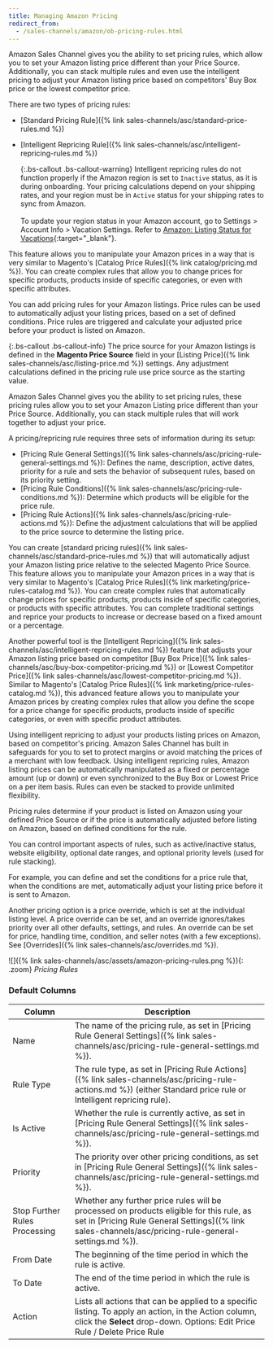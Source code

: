 ```yaml
---
title: Managing Amazon Pricing
redirect_from:
  - /sales-channels/amazon/ob-pricing-rules.html
---
```


Amazon Sales Channel gives you the ability to set pricing rules, which allow you to set your Amazon listing price different than your Price Source. Additionally, you can stack multiple rules and even use the intelligent pricing to adjust your Amazon listing price based on competitors' Buy Box price or the lowest competitor price.

There are two types of pricing rules:

- [Standard Pricing Rule]({% link sales-channels/asc/standard-price-rules.md %})
- [Intelligent Repricing Rule]({% link sales-channels/asc/intelligent-repricing-rules.md %})

   {:.bs-callout .bs-callout-warning}
   Intelligent repricing rules do not function properly if the Amazon region is set to `Inactive` status, as it is during onboarding. Your pricing calculations depend on your shipping rates, and your region must be in `Active` status for your shipping rates to sync from Amazon. <br/><br/>To update your region status in your Amazon account, go to Settings > Account Info > Vacation Settings. Refer to [Amazon: Listing Status for Vacations](https://sellercentral.amazon.com/gp/help/help.html?itemID=200135620&amp;language=en_MX&amp;ref=ag_200135620_cont_191){:target="_blank"}.

This feature allows you to manipulate your Amazon prices in a way that is very similar to Magento's [Catalog Price Rules]({% link catalog/pricing.md %}). You can create complex rules that allow you to change prices for specific products, products inside of specific categories, or even with specific attributes.

You can add pricing rules for your Amazon listings. Price rules can be used to automatically adjust your listing prices, based on a set of defined conditions. Price rules are triggered and calculate your adjusted price before your product is listed on Amazon.

{:.bs-callout .bs-callout-info}
The price source for your Amazon listings is defined in the **Magento Price Source** field in your [Listing Price]({% link sales-channels/asc/listing-price.md %}) settings. Any adjustment calculations defined in the pricing rule use price source as the starting value.

Amazon Sales Channel gives you the ability to set pricing rules, these pricing rules allow you to set your Amazon Listing price different than your Price Source. Additionally, you can stack multiple rules that will work together to adjust your price.

A pricing/repricing rule requires three sets of information during its setup:

- [Pricing Rule General Settings]({% link sales-channels/asc/pricing-rule-general-settings.md %}): Defines the name, description, active dates, priority for a rule and sets the behavior of subsequent rules, based on its priority setting.
- [Pricing Rule Conditions]({% link sales-channels/asc/pricing-rule-conditions.md %}): Determine which products will be eligible for the price rule.
- [Pricing Rule Actions]({% link sales-channels/asc/pricing-rule-actions.md %}): Define the adjustment calculations that will be applied to the price source to determine the listing price.

You can create [standard pricing rules]({% link sales-channels/asc/standard-price-rules.md %}) that will automatically adjust your Amazon listing price relative to the selected Magento Price Source. This feature allows you to manipulate your Amazon prices in a way that is very similar to Magento's [Catalog Price Rules]({% link marketing/price-rules-catalog.md %}). You can create complex rules that automatically change prices for specific products, products inside of specific categories, or products with specific attributes. You can complete traditional settings and reprice your products to increase or decrease based on a fixed amount or a percentage.

Another powerful tool is the [Intelligent Repricing]({% link sales-channels/asc/intelligent-repricing-rules.md %}) feature that adjusts your Amazon listing price based on competitor [Buy Box Price]({% link sales-channels/asc/buy-box-competitor-pricing.md %}) or [Lowest Competitor Price]({% link sales-channels/asc/lowest-competitor-pricing.md %}). Similar to Magento's [Catalog Price Rules]({% link marketing/price-rules-catalog.md %}), this advanced feature allows you to manipulate your Amazon prices by creating complex rules that allow you define the scope for a price change for specific products, products inside of specific categories, or even with specific product attributes.

Using intelligent repricing to adjust your products listing prices on Amazon, based on competitor's pricing. Amazon Sales Channel has built in safeguards for you to set to protect margins or avoid matching the prices of a merchant with low feedback. Using intelligent repricing rules, Amazon listing prices can be automatically manipulated as a fixed or percentage amount (up or down) or even synchronized to the Buy Box or Lowest Price on a per item basis. Rules can even be stacked to provide unlimited flexibility.

Pricing rules determine if your product is listed on Amazon using your defined Price Source or if the price is automatically adjusted before listing on Amazon, based on defined conditions for the rule.

You can control important aspects of rules, such as active/inactive status, website eligibility, optional date ranges, and optional priority levels (used for rule stacking).

For example, you can define and set the conditions for a price rule that, when the conditions are met, automatically adjust your listing price before it is sent to Amazon.

Another pricing option is a price override, which is set at the individual listing level. A price override can be set, and an override ignores/takes priority over all other defaults, settings, and rules. An override can be set for price, handling time, condition, and seller notes (with a few exceptions). See [Overrides]({% link sales-channels/asc/overrides.md %}).

 ![]({% link sales-channels/asc/assets/amazon-pricing-rules.png %}){: .zoom}
 _Pricing Rules_

### Default Columns

|Column|Description|
|---|---|
|Name|The name of the pricing rule, as set in [Pricing Rule General Settings]({% link sales-channels/asc/pricing-rule-general-settings.md %}).|
|Rule Type|The rule type, as set in [Pricing Rule Actions]({% link sales-channels/asc/pricing-rule-actions.md %}) (either Standard price rule or Intelligent repricing rule).|
|Is Active|Whether the rule is currently active, as set in [Pricing Rule General Settings]({% link sales-channels/asc/pricing-rule-general-settings.md %}).|
|Priority|The priority over other pricing conditions, as set in [Pricing Rule General Settings]({% link sales-channels/asc/pricing-rule-general-settings.md %}).|
|Stop Further Rules Processing|Whether any further price rules will be processed on products eligible for this rule, as set in [Pricing Rule General Settings]({% link sales-channels/asc/pricing-rule-general-settings.md %}).|
|From Date|The beginning of the time period in which the rule is active.|
|To Date|The end of the time period in which the rule is active.|
|Action|Lists all actions that can be applied to a specific listing. To apply an action, in the Action column, click the **Select** drop-down. Options: Edit Price Rule / Delete Price Rule|
